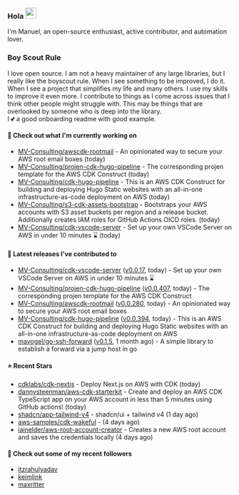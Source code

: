 ### Hola <img src="https://media.giphy.com/media/hvRJCLFzcasrR4ia7z/giphy.gif" width="25px">

I'm Manuel, an open-source enthusiast, active contributor, and automation lover.

### Boy Scout Rule

I love open source. I am not a heavy maintainer of any large libraries, but I really like the boyscout rule. 
When I see something to be improved, I do it. When I see a project
that simplifies my life and many others. I use my skills to improve it even more.
I contribute to things as I come across issues that I think other people might struggle with. 
This may be things that are overlooked by someone who is deep into the library.  
I 💕 a good onboarding readme with good example.



#### 👷 Check out what I'm currently working on

- [MV-Consulting/awscdk-rootmail](https://github.com/MV-Consulting/awscdk-rootmail) - An opinionated way to secure your AWS root email boxes (today)
- [MV-Consulting/projen-cdk-hugo-pipeline](https://github.com/MV-Consulting/projen-cdk-hugo-pipeline) - The corresponding projen template for the AWS CDK Construct (today)
- [MV-Consulting/cdk-hugo-pipeline](https://github.com/MV-Consulting/cdk-hugo-pipeline) - This is an AWS CDK Construct for building and deploying Hugo Static websites with an all-in-one infrastructure-as-code deployment on AWS (today)
- [MV-Consulting/s3-cdk-assets-bootstrap](https://github.com/MV-Consulting/s3-cdk-assets-bootstrap) - Bootstraps your AWS accounts with S3 asset buckets per region and a release bucket. Additionally creates IAM roles for GitHub Actions OICD roles. (today)
- [MV-Consulting/cdk-vscode-server](https://github.com/MV-Consulting/cdk-vscode-server) - Set up your own VSCode Server on AWS in under 10 minutes ⌛️ (today)

#### 🔭 Latest releases I've contributed to

- [MV-Consulting/cdk-vscode-server](https://github.com/MV-Consulting/cdk-vscode-server) ([v0.0.17](https://github.com/MV-Consulting/cdk-vscode-server/releases/tag/v0.0.17), today) - Set up your own VSCode Server on AWS in under 10 minutes ⌛️
- [MV-Consulting/projen-cdk-hugo-pipeline](https://github.com/MV-Consulting/projen-cdk-hugo-pipeline) ([v0.0.407](https://github.com/MV-Consulting/projen-cdk-hugo-pipeline/releases/tag/v0.0.407), today) - The corresponding projen template for the AWS CDK Construct
- [MV-Consulting/awscdk-rootmail](https://github.com/MV-Consulting/awscdk-rootmail) ([v0.0.280](https://github.com/MV-Consulting/awscdk-rootmail/releases/tag/v0.0.280), today) - An opinionated way to secure your AWS root email boxes
- [MV-Consulting/cdk-hugo-pipeline](https://github.com/MV-Consulting/cdk-hugo-pipeline) ([v0.0.394](https://github.com/MV-Consulting/cdk-hugo-pipeline/releases/tag/v0.0.394), today) - This is an AWS CDK Construct for building and deploying Hugo Static websites with an all-in-one infrastructure-as-code deployment on AWS
- [mavogel/go-ssh-forward](https://github.com/mavogel/go-ssh-forward) ([v0.1.5](https://github.com/mavogel/go-ssh-forward/releases/tag/v0.1.5), 1 month ago) - A simple library to establish a forward via a jump host in go

#### ⭐ Recent Stars

- [cdklabs/cdk-nextjs](https://github.com/cdklabs/cdk-nextjs) - Deploy Next.js on AWS with CDK (today)
- [dannysteenman/aws-cdk-starterkit](https://github.com/dannysteenman/aws-cdk-starterkit) - Create and deploy an AWS CDK TypeScript app on your AWS account in less than 5 minutes using GitHub actions! (today)
- [shadcn/app-tailwind-v4](https://github.com/shadcn/app-tailwind-v4) - shadcn/ui &#43; tailwind v4 (1 day ago)
- [aws-samples/cdk-wakeful](https://github.com/aws-samples/cdk-wakeful) -  (4 days ago)
- [iainelder/aws-root-account-creator](https://github.com/iainelder/aws-root-account-creator) - Creates a new AWS root account and saves the credentials locally (4 days ago)

#### 👯 Check out some of my recent followers

- [itzrahulyadav](https://github.com/itzrahulyadav)
- [keimlink](https://github.com/keimlink)
- [maxritter](https://github.com/maxritter)




